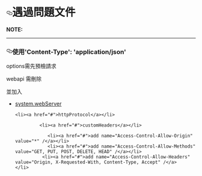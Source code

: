 <h1><svg
            class="octicon octicon-link" viewBox="0 0 16 16" version="1.1" width="16" height="16" aria-hidden="true">
            <path fill-rule="evenodd"
                d="M4 9h1v1H4c-1.5 0-3-1.69-3-3.5S2.55 3 4 3h4c1.45 0 3 1.69 3 3.5 0 1.41-.91 2.72-2 3.25V8.59c.58-.45 1-1.27 1-2.09C10 5.22 8.98 4 8 4H4c-.98 0-2 1.22-2 2.5S3 9 4 9zm9-3h-1v1h1c1 0 2 1.22 2 2.5S13.98 12 13 12H9c-.98 0-2-1.22-2-2.5 0-.83.42-1.64 1-2.09V6.25c-1.09.53-2 1.84-2 3.25C6 11.31 7.55 13 9 13h4c1.45 0 3-1.69 3-3.5S14.5 6 13 6z">
            </path>
        </svg>遇過問題文件</h1>

<p><strong>NOTE:</strong></p>

<hr>

<h3 ><svg
            class="octicon octicon-link" viewBox="0 0 16 16" version="1.1" width="16" height="16" aria-hidden="true">
            <path fill-rule="evenodd"
                d="M4 9h1v1H4c-1.5 0-3-1.69-3-3.5S2.55 3 4 3h4c1.45 0 3 1.69 3 3.5 0 1.41-.91 2.72-2 3.25V8.59c.58-.45 1-1.27 1-2.09C10 5.22 8.98 4 8 4H4c-.98 0-2 1.22-2 2.5S3 9 4 9zm9-3h-1v1h1c1 0 2 1.22 2 2.5S13.98 12 13 12H9c-.98 0-2-1.22-2-2.5 0-.83.42-1.64 1-2.09V6.25c-1.09.53-2 1.84-2 3.25C6 11.31 7.55 13 9 13h4c1.45 0 3-1.69 3-3.5S14.5 6 13 6z">
            </path>
        </svg>使用'Content-Type': 'application/json'</br></h3>
<p>options需先預檢請求</p>
<p>webapi 需刪除<remove name="OPTIONSVerbHandler" /></p>
<p>並加入</p>
<ul>
    <li><a href="#">system.webServer</a></li>
   
    <li><a href="#">httpProtocol</a></li>
      
             <li><a href="#">customHeaders</a></li>
        
                <li><a href="#">add name="Access-Control-Allow-Origin" value="*" /</a></li>
                <li><a href="#">add name="Access-Control-Allow-Methods" value="GET, PUT, POST, DELETE, HEAD" /</a></li>
              <li><a href="#">add name="Access-Control-Allow-Headers" value="Origin, X-Requested-With, Content-Type, Accept" /</a>                      </li>

          
        
   
 </ul>
